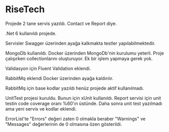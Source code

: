 # RiseTech

Projede 2 tane servis yazıldı. Contact ve Report diye.

.Net 6 kullanıldı projede.

Servisler Swagger üzerinden ayağa kalkmakta testler yapılabilmektedir.

MongoDb kullanıldı. Docker üzerinden MongoDb'nin kurulumu yeterli. Proje çalışırken collectionlarını oluşturuyor. Ek bir işlem yapmaya gerek yok.

Validasyon için Fluent Validation eklendi.

RabbitMq eklendi Docker üzerinden ayağa kaldırılır.

RabbitMq için base kodlar yazıldı henüz projede aktif kullanılmadı.

UnitTest projesi kuruldu. Bunun için xUnit kullanıldı. Report servisi için unit testin code coverage oranı %60'ın üstünde. Daha sonra unit test yazılmadı ama yeni servis ve kodlar eklendi.

ErrorList'te "Errors" değeri zaten 0 olmakla beraber "Warnings" ve "Messages" değerlerinin de 0 olmasına özen gösterildi.
